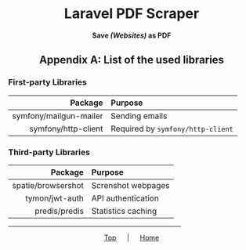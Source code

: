<span align="center">

<h1 id="top">Laravel PDF Scraper</h1>

**Save *(Websites)* as PDF**

<h2>Appendix A: List of the used libraries</h2>

</span>

### First-party Libraries

|                Package | Purpose                           |
| ---------------------: | :-------------------------------- |
| symfony/mailgun-mailer | Sending emails                    |
|    symfony/http-client | Required by `symfony/http-client` |

### Third-party Libraries

|            Package | Purpose            |
| -----------------: | :----------------- |
| spatie/browsershot | Screnshot webpages |
|     tymon/jwt-auth | API authentication |
|      predis/predis | Statistics caching |

<span align="center">

<hr width="70%">

[Top](#top)
&emsp; | &emsp;
[Home](../README.md)

</span>

